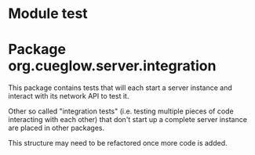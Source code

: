 # Module test

# Package org.cueglow.server.integration

This package contains tests that will each start a server instance and interact with its network API to test it. 

Other so called "integration tests" (i.e. testing multiple pieces of code interacting with each other) that don't 
start up a complete server instance are placed in other packages. 

This structure may need to be refactored once more code is added. 